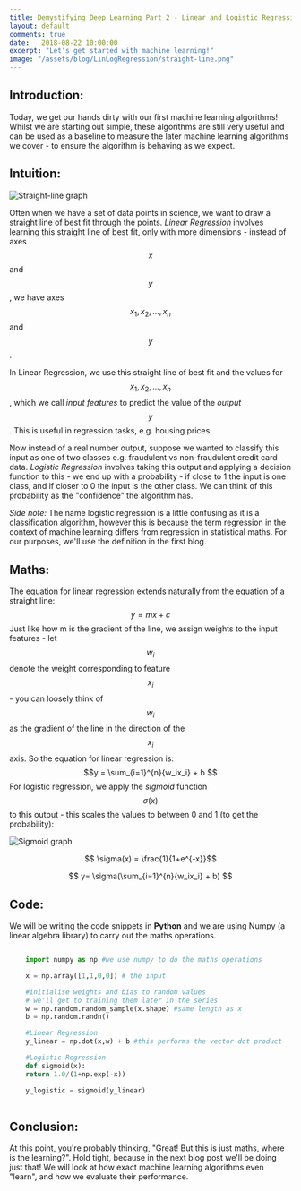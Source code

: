 ```yaml
---
title: Demystifying Deep Learning Part 2 - Linear and Logistic Regression
layout: default
comments: true
date:   2018-08-22 10:00:00
excerpt: "Let's get started with machine learning!"
image: "/assets/blog/LinLogRegression/straight-line.png"
---
```

## Introduction: 

Today, we get our hands dirty with our first machine learning algorithms! Whilst we are starting out simple, these algorithms are still very useful and can be used as a baseline to measure the later machine learning algorithms we cover - to ensure the algorithm is behaving as we expect.

## Intuition: 
![Straight-line graph]({{site.base_url}}/assets/blog/LinLogRegression/straight-line.png)

Often when we have a set of data points in science, we want to draw a straight line of best fit through the points. *Linear Regression* involves learning this straight line of best fit, only with more dimensions -  instead of axes $$x$$ and $$y$$, we have axes $$x_1, x_2, ... ,x_n$$ and $$y$$.


In Linear Regression, we use this straight line of best fit and the values for  $$x_1, x_2, ... ,x_n$$, which we call  *input features* to predict the value of the *output* $$y$$. This is useful in regression tasks, e.g. housing prices. 

Now instead of a real number output, suppose we wanted to classify this input as one of two classes e.g. fraudulent vs non-fraudulent credit card data. *Logistic Regression* involves taking this output and applying a decision function to this - we end up with a probability - if close to 1 the input is one class, and if closer to 0 the input is the other class. We can think of this probability as the "confidence" the algorithm has.

*Side note:* The name logistic regression is a little confusing as it is a classification algorithm, however this is because the term regression in the context of machine learning differs from regression in statistical maths. For our purposes, we'll use the definition in the first blog. 

## Maths: 
The equation for linear regression extends naturally from the equation of a straight line: 
$$ y= mx + c$$
Just like how m is the gradient of the line, we assign weights to the input features - let $$w_i$$ denote the weight corresponding to feature $$x_i$$ - you can loosely think of $$w_i$$ as the gradient of the line in the direction of the $$x_i$$ axis. So the equation for linear regression is: 
$$y = \sum_{i=1}^{n}{w_ix_i} + b $$
For logistic regression, we apply the *sigmoid* function $$\sigma(x)$$ to this output - this scales the values to between 0 and 1 (to get the probability): 

![Sigmoid graph]({{site.base_url}}/assets/blog/LinLogRegression/sigmoid.png)

$$ \sigma(x) = \frac{1}{1+e^{-x}}$$ 

$$ y= \sigma(\sum_{i=1}^{n}{w_ix_i} + b) $$

## Code:
We will be writing the code snippets in **Python** and we are using Numpy (a linear algebra library) to carry out the maths operations. 

```python

    import numpy as np #we use numpy to do the maths operations

    x = np.array([1,1,0,0]) # the input

    #initialise weights and bias to random values
    # we'll get to training them later in the series
    w = np.random.random_sample(x.shape) #same length as x
    b = np.random.randn() 

    #Linear Regression
    y_linear = np.dot(x,w) + b #this performs the vector dot product 

    #Logistic Regression
    def sigmoid(x): 
    return 1.0/(1+np.exp(-x))

    y_logistic = sigmoid(y_linear)
    
```
## Conclusion: 
At this point, you're probably thinking, "Great! But this is just maths, where is the learning?". Hold tight, because in the next blog post we'll be doing just that! We will look at how exact machine learning algorithms even "learn", and how we evaluate their performance.
                    
